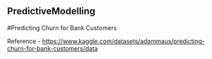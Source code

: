 ## PredictiveModelling


#Predicting Churn for Bank Customers

Reference -
https://www.kaggle.com/datasets/adammaus/predicting-churn-for-bank-customers/data
